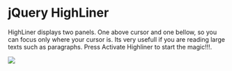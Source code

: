jQuery HighLiner
================

HighLiner displays two panels. One above cursor and one bellow, so you can focus only where your cursor is. Its very usefull if you are reading large texts such as paragraphs. Press Activate Highliner to start the magic!!!.

<img src="http://www.ajaxline.com/files/highliner.png" />
